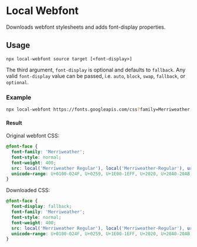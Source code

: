 # Local Webfont

Downloads webfont stylesheets and adds font-display properties.

## Usage

```
npx local-webfont source target [<font-display>]
```

The third argument, `font-display` is optional and defaults to `fallback`. Any valid `font-display` value can be passed, i.e. `auto`, `block`, `swap`, `fallback`, or `optional`.

### Example

```bash
npx local-webfont https://fonts.googleapis.com/css?family=Merriweather /tmp/merriweather.css
```

#### Result

Original webfont CSS:

```css
@font-face {
  font-family: 'Merriweather';
  font-style: normal;
  font-weight: 400;
  src: local('Merriweather Regular'), local('Merriweather-Regular'), url(https://fonts.gstatic.com/s/merriweather/v19/u-440qyriQwlOrhSvowK_l5-ciZMdeX3rsHo.woff2) format('woff2');
  unicode-range: U+0100-024F, U+0259, U+1E00-1EFF, U+2020, U+20A0-20AB, U+20AD-20CF, U+2113, U+2C60-2C7F, U+A720-A7FF;
}
```

Downloaded CSS:

```css
@font-face {
  font-display: fallback;
  font-family: 'Merriweather';
  font-style: normal;
  font-weight: 400;
  src: local('Merriweather Regular'), local('Merriweather-Regular'), url(https://fonts.gstatic.com/s/merriweather/v19/u-440qyriQwlOrhSvowK_l5-ciZMdeX3rsHo.woff2) format('woff2');
  unicode-range: U+0100-024F, U+0259, U+1E00-1EFF, U+2020, U+20A0-20AB, U+20AD-20CF, U+2113, U+2C60-2C7F, U+A720-A7FF;
}
```
